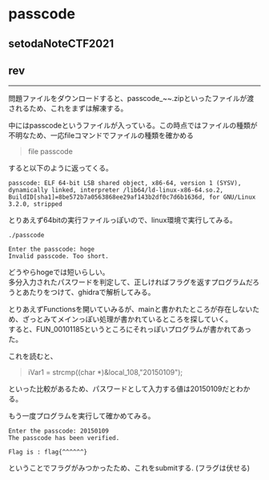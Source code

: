 # passcode
## setodaNoteCTF2021
## rev
***

問題ファイルをダウンロードすると、passcode_~~.zipといったファイルが渡されるため、これをまずは解凍する。  
  
中にはpasscodeというファイルが入っている。この時点ではファイルの種類が不明なため、一応fileコマンドでファイルの種類を確かめる

> file passcode

すると以下のように返ってくる。  
```
passcode: ELF 64-bit LSB shared object, x86-64, version 1 (SYSV), dynamically linked, interpreter /lib64/ld-linux-x86-64.so.2, BuildID[sha1]=8be572b7a0563868ee29af143b2df0c7d6b1636d, for GNU/Linux 3.2.0, stripped
```

とりあえず64bitの実行ファイルっぽいので、linux環境で実行してみる。

```
./passcode

Enter the passcode: hoge
Invalid passcode. Too short.
```

どうやらhogeでは短いらしい。  
多分入力されたパスワードを判定して、正しければフラグを返すプログラムだろうとあたりをつけて、ghidraで解析してみる。  

とりあえずFunctionsを開いていみるが、mainと書かれたところが存在しないため、ざっとみてメインっぽい処理が書かれているところを探していく。  
すると、FUN_00101185というところにそれっぽいプログラムが書かれてあった。  

これを読むと、
> iVar1 = strcmp((char *)&local_108,"20150109");

といった比較があるため、パスワードとして入力する値は20150109だとわかる。  

もう一度プログラムを実行して確かめてみる。
```
Enter the passcode: 20150109
The passcode has been verified.

Flag is : flag{^^^^^^}
```

ということでフラグがみつかったため、これをsubmitする.
(フラグは伏せる)
